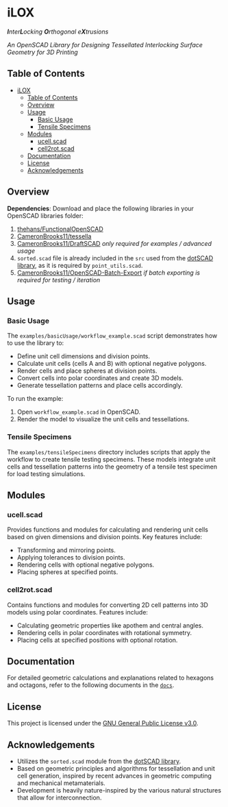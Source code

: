 # iLOX

_**I**nter**L**ocking **O**rthogonal e**X**trusions_

_An OpenSCAD Library for Designing Tessellated Interlocking Surface Geometry for 3D Printing_

## Table of Contents

- [iLOX](#ilox)
  - [Table of Contents](#table-of-contents)
  - [Overview](#overview)
  - [Usage](#usage)
    - [Basic Usage](#basic-usage)
    - [Tensile Specimens](#tensile-specimens)
  - [Modules](#modules)
    - [ucell.scad](#ucellscad)
    - [cell2rot.scad](#cell2rotscad)
  - [Documentation](#documentation)
  - [License](#license)
  - [Acknowledgements](#acknowledgements)

## Overview

**Dependencies**: Download and place the following libraries in your OpenSCAD libraries folder:

1.  [thehans/FunctionalOpenSCAD](https://github.com/thehans/FunctionalOpenSCAD)
2.  [CameronBrooks11/tessella](https://github.com/CameronBrooks11/Tessella)
3.  [CameronBrooks11/DraftSCAD](https://github.com/CameronBrooks11/DraftSCAD) _only required for examples / advanced usage_
4.  `sorted.scad` file is already included in the `src` used from the [dotSCAD library](https://github.com/JustinSDK/dotSCAD), as it is required by `point_utils.scad`.
5.  [CameronBrooks11/OpenSCAD-Batch-Export](https://github.com/CameronBrooks11/OpenSCAD-Batch-Export) _if batch exporting is required for testing / iteration_

## Usage

### Basic Usage

The `examples/basicUsage/workflow_example.scad` script demonstrates how to use the library to:

- Define unit cell dimensions and division points.
- Calculate unit cells (cells A and B) with optional negative polygons.
- Render cells and place spheres at division points.
- Convert cells into polar coordinates and create 3D models.
- Generate tessellation patterns and place cells accordingly.

To run the example:

1. Open `workflow_example.scad` in OpenSCAD.
2. Render the model to visualize the unit cells and tessellations.

### Tensile Specimens

The `examples/tensileSpecimens` directory includes scripts that apply the workflow to create tensile testing specimens. These models integrate unit cells and tessellation patterns into the geometry of a tensile test specimen for load testing simulations.

## Modules

### ucell.scad

Provides functions and modules for calculating and rendering unit cells based on given dimensions and division points. Key features include:

- Transforming and mirroring points.
- Applying tolerances to division points.
- Rendering cells with optional negative polygons.
- Placing spheres at specified points.

### cell2rot.scad

Contains functions and modules for converting 2D cell patterns into 3D models using polar coordinates. Features include:

- Calculating geometric properties like apothem and central angles.
- Rendering cells in polar coordinates with rotational symmetry.
- Placing cells at specified positions with optional rotation.

## Documentation

For detailed geometric calculations and explanations related to hexagons and octagons, refer to the following documents in the [`docs`](docs/README.md).

## License

This project is licensed under the [GNU General Public License v3.0](LICENSE).

## Acknowledgements

- Utilizes the `sorted.scad` module from the [dotSCAD library](https://github.com/bjnortier/dotSCAD).
- Based on geometric principles and algorithms for tessellation and unit cell generation, inspired by recent advances in geometric computing and mechanical metamaterials.
- Development is heavily nature-inspired by the various natural structures that allow for interconnection.
